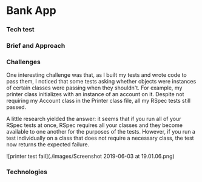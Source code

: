 # Bank App

### Tech test

### Brief and Approach






### Challenges

One interesting challenge was that, as I built my tests and wrote code to pass them, I noticed that some tests asking whether objects were instances of certain classes were passing when they shouldn't. For example, my printer class initializes with an instance of an account on it. Despite not requiring my Account class in the Printer class file, all my RSpec tests still passed.

A little research yielded the answer: it seems that if you run all of your RSpec tests at once, RSpec requires all your classes and they become available to one another for the purposes of the tests. However, if you run a test individually on a class that does not require a necessary class, the test now returns the expected failure.

![printer test fail](./images/Screenshot 2019-06-03 at 19.01.06.png)

### Technologies
